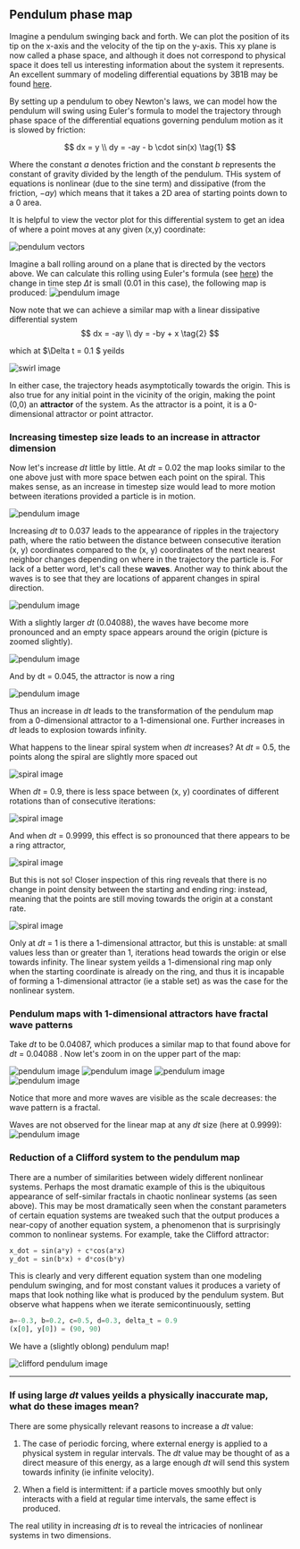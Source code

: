 ## Pendulum phase map

Imagine a pendulum swinging back and forth. We can plot the position of its tip on the x-axis and the velocity of the tip on the y-axis.  This xy plane is now called a phase space, and although it does not correspond to physical space it does tell us interesting information about the system it represents.  An excellent summary of modeling differential equations by 3B1B may be found [here](https://www.youtube.com/watch?v=p_di4Zn4wz4). 

By setting up a pendulum to obey Newton's laws, we can model how the pendulum will swing using Euler's formula to model the trajectory through phase space of the differential equations governing pendulum motion as it is slowed by friction:

$$
dx = y \\
dy = -ay - b \cdot sin(x) 
\tag{1} $$

Where the constant $a$ denotes friction and the constant $b$ represents the constant of gravity divided by the length of the pendulum.  THis system of equations is nonlinear (due to the sine term) and dissipative (from the friction, $-ay$) which means that it takes a 2D area of starting points down to a 0 area.  


It is helpful to view the vector plot for this differential system to get an idea of where a point moves at any given (x,y) coordinate:

![pendulum vectors]({{https://blbadger.github.io}}pendulum_map/pendulum_vectors.png)

Imagine a ball rolling around on a plane that is directed by the vectors above. We can calculate this rolling using Euler's formula (see [here](https://blbadger.github.io/clifford-attractor.html)) the change in time step $\Delta t$ is small (0.01 in this case), the following map is produced:
![pendulum image]({{https://blbadger.github.io}}pendulum_map/continuous_pendulum.png)

Now note that we can achieve a similar map with a linear dissipative differential system
$$
dx = -ay \\
dy = -by + x \tag{2}
$$

which at $\Delta t = 0.1 $ yeilds

![swirl image]({{https://blbadger.github.io}}pendulum_map/linear_swirl.png)

In either case, the trajectory heads asymptotically towards the origin.  This is also true for any initial point in the vicinity of the origin, making the point (0,0) an **attractor** of the system.  As the attractor is a point, it is a 0-dimensional attractor or point attractor.


### Increasing timestep size leads to an increase in attractor dimension

Now let's increase *dt* little by little.  At *dt* = 0.02 the map looks similar to the one above just with more space betwen each point on the spiral.  This makes sense, as an increase in timestep size would lead to more motion between iterations provided a particle is in motion.

![pendulum image]({{https://blbadger.github.io}}pendulum_map/pendulum_0.2t.png)


Increasing *dt* to 0.037 leads to the appearance of ripples in the trajectory path, where the ratio between the distance between consecutive iteration (x, y) coordinates compared to the (x, y) coordinates of the next nearest neighbor changes depending on where in the trajectory the particle is.  For lack of a better word, let's call these **waves**.  Another way to think about the waves is to see that they are locations of apparent changes in spiral direction.

![pendulum image]({{https://blbadger.github.io}}pendulum_map/pendulum_0.37t.png)


With a slightly larger *dt* (0.04088), the waves have become more pronounced and an empty space appears around the origin (picture is zoomed slightly).

![pendulum image]({{https://blbadger.github.io}}pendulum_map/pendulum_0.04088t.png)


And by dt = 0.045, the attractor is now a ring

![pendulum image]({{https://blbadger.github.io}}pendulum_map/pendulum_0.045t.png)


Thus an increase in *dt* leads to the transformation of the pendulum map from a 0-dimensional attractor to a 1-dimensional one. Further increases in *dt* leads to explosion towards infinity.

What happens to the linear spiral system when *dt* increases? At *dt* = 0.5, the points along the spiral are slightly more spaced out

![spiral image]({{https://blbadger.github.io}}pendulum_map/spiral_map_0.5t.png)


When *dt* = 0.9, there is less space between (x, y) coordinates of different rotations than of consecutive iterations:

![spiral image]({{https://blbadger.github.io}}pendulum_map/spiral_map_0.9t.png)


And when *dt* = 0.9999, this effect is so pronounced that there appears to be a ring attractor,

![spiral image]({{https://blbadger.github.io}}pendulum_map/spiral_map_0.9999t.png)


But this is not so!  Closer inspection of this ring reveals that there is no change in point density between the starting and ending ring: instead, meaning that the points are still moving towards the origin at a constant rate.

![spiral image]({{https://blbadger.github.io}}pendulum_map/spiral_map_zoom.png)

Only at *dt* = 1 is there a 1-dimensional attractor, but this is unstable: at small values less than or greater than 1, iterations head towards the origin or else towards infinity. The linear system yeilds a 1-dimensional ring map only when the starting coordinate is already on the ring, and thus it is incapable of forming a 1-dimensional attractor (ie a stable set) as was the case for the nonlinear system.


###  Pendulum maps with 1-dimensional attractors have fractal wave patterns

Take *dt* to be 0.04087, which produces a similar map to that found above for *dt* = 0.04088 .  Now let's zoom in on the upper part of the map:

![pendulum image]({{https://blbadger.github.io}}pendulum_map/pendulum_0.0487t_zoom1.png)
![pendulum image]({{https://blbadger.github.io}}pendulum_map/pendulum_0.0487t_zoom2.png)
![pendulum image]({{https://blbadger.github.io}}pendulum_map/pendulum_0.0487t_zoom3.png)
![pendulum image]({{https://blbadger.github.io}}pendulum_map/pendulum_0.0487t_zoom4.png)

Notice that more and more waves are visible as the scale decreases: the wave pattern is a fractal.  

Waves are not observed for the linear map at any *dt* size (here at 0.9999):
![pendulum image]({{https://blbadger.github.io}}pendulum_map/swirl_map_zoom.png)

### Reduction of a Clifford system to the pendulum map

There are a number of similarities between widely different nonlinear systems.  Perhaps the most dramatic example of this is the ubiquitous appearance of self-similar fractals in chaotic nonlinear systems (as seen above).  This may be most dramatically seen when the constant parameters of certain equation systems are tweaked such that the output produces a near-copy of another equation system, a phenomenon that is surprisingly common to nonlinear systems. For example, take the Clifford attractor:

```python
x_dot = sin(a*y) + c*cos(a*x) 
y_dot = sin(b*x) + d*cos(b*y)
```

This is clearly and very different equation system than one modeling pendulum swinging, and for most constant values it produces a variety of maps that look nothing like what is produced by the pendulum system.  But observe what happens when we iterate semicontinuously, setting

```python
a=-0.3, b=0.2, c=0.5, d=0.3, delta_t = 0.9
(x[0], y[0]) = (90, 90)
```

We have a (slightly oblong) pendulum map!

![clifford pendulum image]({{https://blbadger.github.io}}pendulum_map/clifford_pendulum.png)

---

### If using large *dt* values yeilds a physically inaccurate map, what do these images mean?

There are some physically relevant reasons to increase a *dt* value: 

1. The case of periodic forcing, where external energy is applied to a physical system in regular intervals.  The *dt* value may be thought of as a direct measure of this energy, as a large enough *dt* will send this system towards infinity (ie infinite velocity). 

2. When a field is intermittent: if a particle moves smoothly but only interacts with a field at regular time intervals, the same effect is produced.


The real utility in increasing *dt* is to reveal the intricacies of nonlinear systems in two dimensions.  








